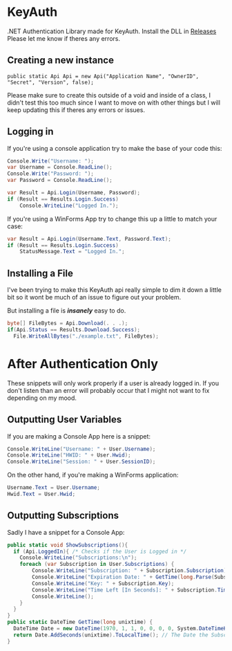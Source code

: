 # KeyAuth

.NET Authentication Library made for KeyAuth. Install the DLL in [Releases](https://github.com/Kokirix/KeyAuth/releases/tag/v1.0.0)
Please let me know if theres any errors.

Creating a new instance
-----------------------
`public static Api Api = new Api("Application Name", "OwnerID", "Secret", "Version", false);`

Please make sure to create this outside of a void and inside of a class,
I didn't test this too much since I want to move on with other things but I will keep updating this
if theres any errors or issues.

Logging in
----------
If you're using a console application try to make the base of your code this:
```C#
Console.Write("Username: ");
var Username = Console.ReadLine();
Console.Write("Password: ");
var Password = Console.ReadLine();

var Result = Api.Login(Username, Password);
if (Result == Results.Login.Success)
    Console.WriteLine("Logged In.");
```
If you're using a WinForms App try to change this up a little to match your case:
```C#
var Result = Api.Login(Username.Text, Password.Text);
if (Result == Results.Login.Success)
    StatusMessage.Text = "Logged In.";
```

Installing a File
-----------------
I've been trying to make this KeyAuth api really simple to dim it down a little bit so it wont be much of an issue to figure out your problem.


But installing a file is ***insanely*** easy to do.
```C#
byte[] FileBytes = Api.Download(. . .);
if(Api.Status == Results.Download.Success);
  File.WriteAllBytes("./example.txt", FileBytes);
```

# After Authentication Only

These snippets will only work properly if a user is already logged in.
If you don't listen than an error will probably occur that I might not want to fix depending on my mood.

Outputting User Variables
-------------------------
If you are making a Console App here is a snippet:
```C#
Console.WriteLine("Username: " + User.Username);
Console.WriteLine("HWID: " + User.Hwid);
Console.WriteLine("Session: " + User.SessionID);
```
On the other hand, if you're making a WinForms application:
```C#
Username.Text = User.Username;
Hwid.Text = User.Hwid;

```

Outputting Subscriptions
------------------------

Sadly I have a snippet for a Console App:
```C#
public static void ShowSubscriptions(){
  if (Api.LoggedIn){ /* Checks if the User is Logged in */
    Console.WriteLine("Subscriptions:\n");
    foreach (var Subscription in User.Subscriptions) {
        Console.WriteLine("Subscription: " + Subscription.Subscription);
        Console.WriteLine("Expiration Date: " + GetTime(long.Parse(Subscription.Expiry))); /* Gets the Expiration Date as a string */
        Console.WriteLine("Key: " + Subscription.Key);
        Console.WriteLine("Time Left [In Seconds]: " + Subscription.TimeLeft);
        Console.WriteLine();
    }
  }
}
public static DateTime GetTime(long unixtime) {
  DateTime Date = new DateTime(1970, 1, 1, 0, 0, 0, 0, System.DateTimeKind.Local);
  return Date.AddSeconds(unixtime).ToLocalTime(); // The Date the Subscription will Expire.
}
```
